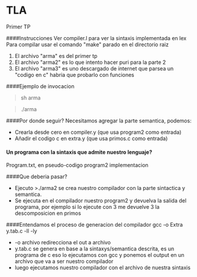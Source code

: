 TLA
===

Primer TP

####Instrucciones
Ver compiler.l para ver la sintaxis implementada en lex
Para compilar usar el comando "make" parado en el directorio raiz

1. El archivo "arma" es del primer tp
2. El archivo "arma2" es lo que intento hacer puri para la parte 2
3. El archivo "arma3" es uno descargado de internet  que parsea un "codigo en c" habria que probarlo con funciones

####Ejemplo de invocacion 
>sh arma 

>./arma

####Por donde seguir?
Necesitamos agregar la parte semantica, podemos:
* Crearla desde cero en compiler.y (que usa program2 como entrada)
* Añadir el codigo c en extra.y (que usa primos.c como entrada)
#### Un programa con la sintaxis que admite nuestro lenguaje?
 Program.txt, en pseudo-codigo
 program2 implementacion

####Que deberia pasar?
* Ejecuto >./arma2 se crea nuestro compilador con la parte sintactica y semantica. 
* Se ejecuta en el compilador nuestro program2 y devuelva la salida del programa, por ejemplo si lo ejecute con 3 me devuelve 3 la descomposicion en primos

####Entendamos el proceso de generacion del compilador
gcc -o Extra y.tab.c -ll -ly
* -o archivo redirecciona el out a archivo
* y.tab.c se genera en base a la sintaxys/semantica descrita, es un programa de c eso lo ejecutamos con gcc y ponemos el output en un archivo que va a ser nuestro compilador
* luego ejecutamos nuestro compilador con el archivo de nuestra sintaxis
